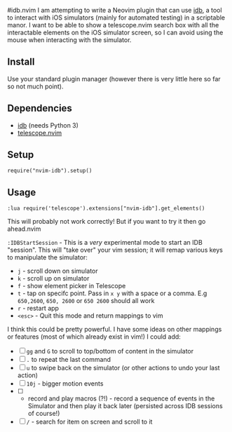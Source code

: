 #idb.nvim
I am attempting to write a Neovim plugin that can use [idb](https://fbidb.io/), a tool to interact with iOS simulators (mainly for automated testing) in a scriptable manor. I want to be able to show a telescope.nvim search box with all the interactable elements on the iOS simulator screen, so I can avoid using the mouse when interacting with the simulator.

## Install

Use your standard plugin manager (however there is very little here so far so not much point).

## Dependencies
- [idb](https://github.com/facebook/idb) (needs Python 3)
- [telescope.nvim](https://github.com/nvim-telescope/telescope.nvim/tree/master)

## Setup
```
require("nvim-idb").setup()
```

## Usage
```
:lua require('telescope').extensions["nvim-idb"].get_elements()
```
This will probably not work correctly! But if you want to try it then go ahead.nvim

`:IDBStartSession` - This is a _very_ experimental mode to start an IDB "session". This will "take over" your vim session; it will remap various keys to manipulate the simulator:
- `j` - scroll down on simulator
- `k` - scroll up on simulator
- `f` - show element picker in Telescope
- `t` - tap on specifc point. Pass in `x y` with a space or a comma. E.g `650,2600`, `650, 2600` or `650 2600` should all work
- `r` - restart app
- `<esc>` - Quit this mode and return mappings to vim

I think this could be pretty powerful. I have some ideas on other mappings or features (most of which already exist in vim!) I could add:
- [ ] `gg` and `G` to scroll to top/bottom of content in the simulator
- [ ] `.` to repeat the last command
- [ ] `u` to swipe back on the simulator (or other actions to undo your last action)
- [ ] `10j` - bigger motion events
- [ ] - record and play macros (?!) - record a sequence of events in the Simulator and then play it back later (persisted across IDB sessions of course!)
- [ ] `/` - search for item on screen and scroll to it
